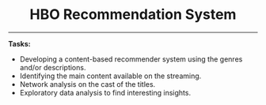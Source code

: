 # <center>HBO Recommendation System</center>
---

__Tasks:__
- Developing a content-based recommender system using the genres and/or descriptions.
- Identifying the main content available on the streaming.
- Network analysis on the cast of the titles.
- Exploratory data analysis to find interesting insights.


